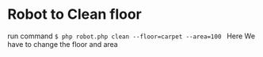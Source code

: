 # Robot to Clean floor

run command 
`$ php robot.php clean --floor=carpet --area=100 `
Here We have to change the floor and area
